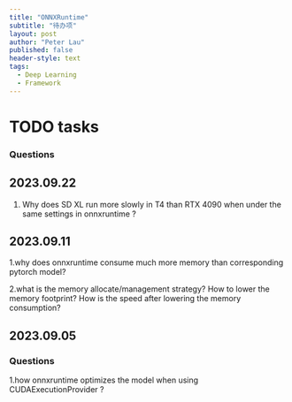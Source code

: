 ```yaml
---
title: "ONNXRuntime"
subtitle: "待办项"
layout: post
author: "Peter Lau"
published: false
header-style: text
tags:
  - Deep Learning
  - Framework
---
```


# TODO tasks

### Questions

## 2023.09.22

1. Why does SD XL run more slowly in T4 than RTX 4090 when under the same settings in onnxruntime ?

## 2023.09.11

1.why does onnxruntime consume much more memory than corresponding pytorch model?

2.what is the memory allocate/management strategy? How to lower the memory footprint? How is the speed after lowering the memory consumption?

## 2023.09.05

### Questions

1.how onnxruntime optimizes the model when using CUDAExecutionProvider ?

